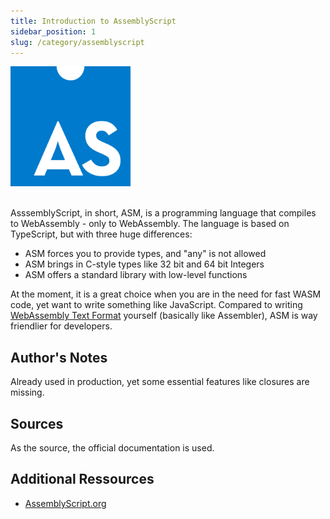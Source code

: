 ```yaml
---
title: Introduction to AssemblyScript
sidebar_position: 1
slug: /category/assemblyscript
---
```


<img src="https://raw.githubusercontent.com/AssemblyScript/assemblyscript/78b2d1afef01995c476b6fcb1647258053a0b193/media/icon.svg" alt="PureScript" width="192"/>


<br/>
<br/>


AsssemblyScript, in short, ASM, is a programming language that compiles to WebAssembly - only to WebAssembly.
The language is based on TypeScript, but with three huge differences:

-  ASM forces you to provide types, and "any" is not allowed
-  ASM brings in C-style types like 32 bit and 64 bit Integers
-  ASM offers a standard library with low-level functions

At the moment, it is a great choice when you are in the need for fast WASM code, yet want to write something like JavaScript. Compared to writing <a href="/webassembly/wat">WebAssembly Text Format</a> yourself (basically like Assembler), ASM is way friendlier for developers. 

## Author's Notes

Already used in production, yet some essential features like closures are missing.

## Sources

As the source, the official documentation is used.

## Additional Ressources

-  [AssemblyScript.org](https://www.assemblyscript.org/introduction.html)

<script type="application/ld+json" dangerouslySetInnerHTML={{__html: 
` 

{
  "@context": "https://schema.org",
  "@type": "FAQPage",
  "mainEntity": [{
    "@type": "Question",
    "name": "What is AssemblyScript?",
    "acceptedAnswer": {
      "@type": "Answer",
      "text": "AssemblyScript is a subset of TypeScript (a superset of JavaScript) that compiles to WebAssembly. It's an open-source project that allows developers to write strictly typed TypeScript code and compile it to a binary format that runs at near-native speed in the browser."
    }
  }, {
    "@type": "Question",
    "name": "How is AssemblyScript different from TypeScript?",
    "acceptedAnswer": {
      "@type": "Answer",
      "text": "While AssemblyScript is a subset of TypeScript, the key difference lies in the target platform. TypeScript is typically transpiled to JavaScript and run on a JavaScript engine, while AssemblyScript is compiled to WebAssembly and run in a WebAssembly engine. This can result in performance benefits for specific use cases such as complex calculations, graphical rendering, and more."
    }
  }, {
    "@type": "Question",
    "name": "What is WebAssembly?",
    "acceptedAnswer": {
      "@type": "Answer",
      "text": "WebAssembly (often abbreviated as Wasm) is a binary instruction format for a stack-based virtual machine. It is designed as a portable target for the compilation of high-level languages like C++, C, Rust, and now AssemblyScript, enabling deployment on the web for client and server applications."
    }
  }, {
    "@type": "Question",
    "name": "How can I start with AssemblyScript?",
    "acceptedAnswer": {
      "@type": "Answer",
      "text": "To start with AssemblyScript, you should have Node.js and npm installed. Then, install AssemblyScript's compiler by running 'npm install --save-dev AssemblyScript/assemblyscript'. Create a '.ts' file for your TypeScript code, then compile it to WebAssembly using the 'asc' command. You can learn more from the AssemblyScript's documentation or its GitHub page."
    }
  }, {
    "@type": "Question",
    "name": "Where can I use AssemblyScript?",
    "acceptedAnswer": {
      "@type": "Answer",
      "text": "AssemblyScript can be used wherever WebAssembly is supported. This includes modern web browsers (Firefox, Chrome, Safari, Edge) and Node.js environments. It is particularly useful for applications requiring performance optimization and for leveraging multithreaded web technologies."
    }
  }]
}


`}}></script>